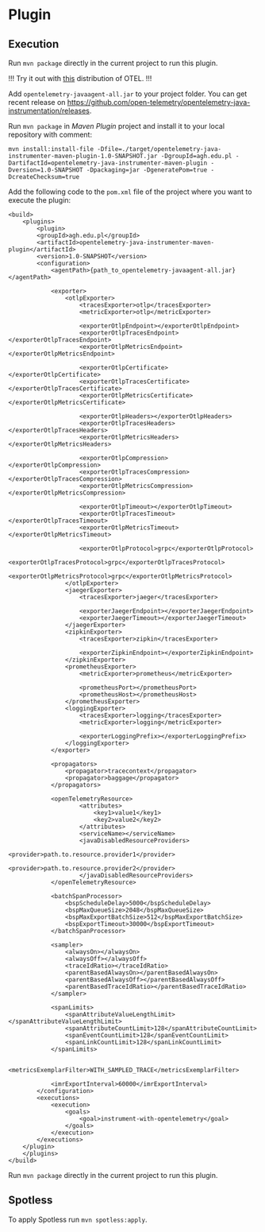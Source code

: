 # Plugin
## Execution
Run `mvn package` directly in the current project to run this plugin.

!!! Try it out with [this](https://github.com/open-telemetry/opentelemetry-java-instrumentation/releases/download/v1.1.0/opentelemetry-javaagent-all.jar) distribution of OTEL. !!!

Add `opentelemetry-javaagent-all.jar` to your project folder. You can get recent release on https://github.com/open-telemetry/opentelemetry-java-instrumentation/releases.

Run `mvn package` in *Maven Plugin* project and install it to your local repository with comment:

```
mvn install:install-file -Dfile=./target/opentelemetry-java-instrumenter-maven-plugin-1.0-SNAPSHOT.jar -DgroupId=agh.edu.pl -DartifactId=opentelemetry-java-instrumenter-maven-plugin -Dversion=1.0-SNAPSHOT -Dpackaging=jar -DgeneratePom=true -DcreateChecksum=true
```

Add the following code to the `pom.xml` file of the project where you want to execute the plugin:
```
<build>
	<plugins>
		<plugin>
		<groupId>agh.edu.pl</groupId>
		<artifactId>opentelemetry-java-instrumenter-maven-plugin</artifactId>
		<version>1.0-SNAPSHOT</version>
		<configuration>
			<agentPath>{path_to_opentelemetry-javaagent-all.jar}</agentPath>

			<exporter>
				<otlpExporter>
					<tracesExporter>otlp</tracesExporter>
					<metricExporter>otlp</metricExporter>

					<exporterOtlpEndpoint></exporterOtlpEndpoint>
					<exporterOtlpTracesEndpoint></exporterOtlpTracesEndpoint>
					<exporterOtlpMetricsEndpoint></exporterOtlpMetricsEndpoint>

					<exporterOtlpCertificate></exporterOtlpCertificate>
					<exporterOtlpTracesCertificate></exporterOtlpTracesCertificate>
					<exporterOtlpMetricsCertificate></exporterOtlpMetricsCertificate>

					<exporterOtlpHeaders></exporterOtlpHeaders>
					<exporterOtlpTracesHeaders></exporterOtlpTracesHeaders>
					<exporterOtlpMetricsHeaders></exporterOtlpMetricsHeaders>

					<exporterOtlpCompression></exporterOtlpCompression>
					<exporterOtlpTracesCompression></exporterOtlpTracesCompression>
					<exporterOtlpMetricsCompression></exporterOtlpMetricsCompression>

					<exporterOtlpTimeout></exporterOtlpTimeout>
					<exporterOtlpTracesTimeout></exporterOtlpTracesTimeout>
					<exporterOtlpMetricsTimeout></exporterOtlpMetricsTimeout>

					<exporterOtlpProtocol>grpc</exporterOtlpProtocol>
					<exporterOtlpTracesProtocol>grpc</exporterOtlpTracesProtocol>
					<exporterOtlpMetricsProtocol>grpc</exporterOtlpMetricsProtocol>
				</otlpExporter>
				<jaegerExporter>
					<tracesExporter>jaeger</tracesExporter>

					<exporterJaegerEndpoint></exporterJaegerEndpoint>
					<exporterJaegerTimeout></exporterJaegerTimeout>
				</jaegerExporter>
				<zipkinExporter>
					<tracesExporter>zipkin</tracesExporter>

					<exporterZipkinEndpoint></exporterZipkinEndpoint>
				</zipkinExporter>
				<prometheusExporter>
					<metricExporter>prometheus</metricExporter>

					<prometheusPort></prometheusPort>
					<prometheusHost></prometheusHost>
				</prometheusExporter>
				<loggingExporter>
					<tracesExporter>logging</tracesExporter>
					<metricExporter>logging</metricExporter>

					<exporterLoggingPrefix></exporterLoggingPrefix>
				</loggingExporter>
			</exporter>

			<propagators>
				<propagator>tracecontext</propagator>
				<propagator>baggage</propagator>
			</propagators>

			<openTelemetryResource>
					<attributes>
						<key1>value1</key1>
						<key2>value2</key2>
					</attributes>
					<serviceName></serviceName>
					<javaDisabledResourceProviders>
						<provider>path.to.resource.provider1</provider>
						<provider>path.to.resource.provider2</provider>
					</javaDisabledResourceProviders>
			</openTelemetryResource>

			<batchSpanProcessor>
				<bspScheduleDelay>5000</bspScheduleDelay>
				<bspMaxQueueSize>2048</bspMaxQueueSize>
				<bspMaxExportBatchSize>512</bspMaxExportBatchSize>
				<bspExportTimeout>30000</bspExportTimeout>
			</batchSpanProcessor>

			<sampler>
				<alwaysOn></alwaysOn>
				<alwaysOff></alwaysOff>
				<traceIdRatio></traceIdRatio>
				<parentBasedAlwaysOn></parentBasedAlwaysOn>
				<parentBasedAlwaysOff></parentBasedAlwaysOff>
				<parentBasedTraceIdRatio></parentBasedTraceIdRatio>
			</sampler>

			<spanLimits>
				<spanAttributeValueLengthLimit></spanAttributeValueLengthLimit>
				<spanAttributeCountLimit>128</spanAttributeCountLimit>
				<spanEventCountLimit>128</spanEventCountLimit>
				<spanLinkCountLimit>128</spanLinkCountLimit>
			</spanLimits>

			<metricsExemplarFilter>WITH_SAMPLED_TRACE</metricsExemplarFilter>

			<imrExportInterval>60000</imrExportInterval>
		</configuration>
		<executions>
			<execution>
				<goals>
					<goal>instrument-with-opentelemetry</goal>
				</goals>
			</execution>
		</executions>
	</plugin>
	</plugins>
</build>
```

Run `mvn package` directly in the current project to run this plugin.

## Spotless
To apply Spotless run `mvn spotless:apply`.
